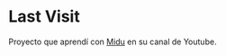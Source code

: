 # Last Visit

Proyecto que aprendí con [Midu](https://https://github.com/midudev) en su canal de Youtube.
